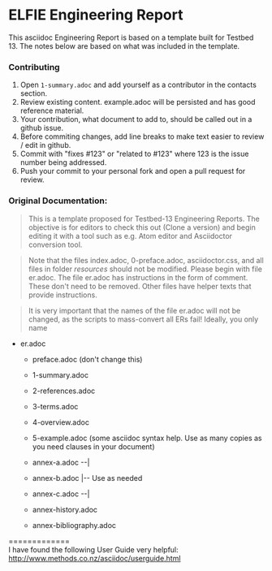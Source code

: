 # ELFIE Engineering Report
This asciidoc Engineering Report is based on a template built for Testbed 13. The notes below are based on what was included in the template.

### Contributing
1. Open `1-summary.adoc` and add yourself as a contributor in the contacts section.
2. Review existing content. example.adoc will be persisted and has good reference material.
2. Your contribution, what document to add to, should be called out in a github issue.
3. Before commiting changes, add line breaks to make text easier to review / edit in github.
4. Commit with "fixes #123" or "related to #123" where 123 is the issue number being addressed.
5. Push your commit to your personal fork and open a pull request for review.

### Original Documentation:
> This is a template proposed for Testbed-13 Engineering Reports.  The objective is for editors to check this out (Clone a version) and begin editing it with a tool such as e.g. Atom editor and Asciidoctor conversion tool.

> Note that the files index.adoc, 0-preface.adoc, asciidoctor.css, and all files in folder _resources_ should not be modified. Please begin with file er.adoc. The file er.adoc has instructions in the form of comment. These don't need to be removed. Other files have helper texts that provide instructions.

> It is very important that the names of the file er.adoc will not be changed, as the scripts to mass-convert all ERs fail! Ideally, you only name

* er.adoc
  * preface.adoc (don't change this)
  * 1-summary.adoc 
  * 2-references.adoc
  * 3-terms.adoc
  * 4-overview.adoc
  * 5-example.adoc (some asciidoc syntax help. Use as many copies as you need clauses in your document)

  * annex-a.adoc  --|
  * annex-b.adoc    |-- Use as needed
  * annex-c.adoc  --|

  * annex-history.adoc
  * annex-bibliography.adoc

=============  
I have found the following User Guide very helpful:  http://www.methods.co.nz/asciidoc/userguide.html
